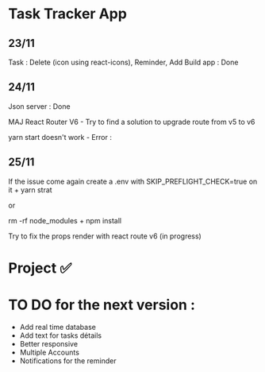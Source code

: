 # Task Tracker App

## 23/11

Task : Delete (icon using react-icons), Reminder, Add
Build app : Done    

## 24/11

Json server : Done

MAJ React Router V6 - Try to find a solution to upgrade route from v5 to v6

yarn start doesn't work - Error : 

## 25/11

If the issue come again create a .env with SKIP_PREFLIGHT_CHECK=true  on it + yarn strat

or 

rm -rf node_modules + npm install

Try to fix the props render with react route v6 (in progress)

# Project :white_check_mark:

# TO DO for the next version :

- Add real time database 
- Add text for tasks détails
- Better responsive
- Multiple Accounts
- Notifications for the reminder
